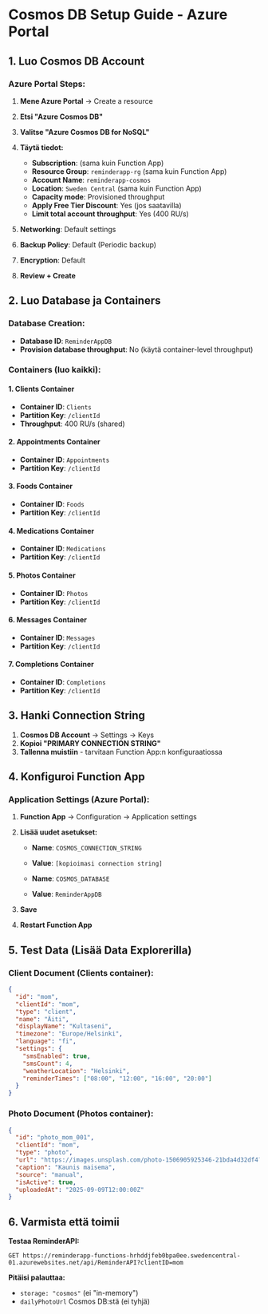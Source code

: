 # Cosmos DB Setup Guide - Azure Portal

## 1. Luo Cosmos DB Account

### Azure Portal Steps:
1. **Mene Azure Portal** → Create a resource
2. **Etsi "Azure Cosmos DB"** 
3. **Valitse "Azure Cosmos DB for NoSQL"**
4. **Täytä tiedot:**
   - **Subscription**: (sama kuin Function App)
   - **Resource Group**: `reminderapp-rg` (sama kuin Function App)
   - **Account Name**: `reminderapp-cosmos`
   - **Location**: `Sweden Central` (sama kuin Function App)
   - **Capacity mode**: Provisioned throughput
   - **Apply Free Tier Discount**: Yes (jos saatavilla)
   - **Limit total account throughput**: Yes (400 RU/s)

5. **Networking**: Default settings
6. **Backup Policy**: Default (Periodic backup)
7. **Encryption**: Default
8. **Review + Create**

## 2. Luo Database ja Containers

### Database Creation:
- **Database ID**: `ReminderAppDB`
- **Provision database throughput**: No (käytä container-level throughput)

### Containers (luo kaikki):

#### 1. Clients Container
- **Container ID**: `Clients`
- **Partition Key**: `/clientId`
- **Throughput**: 400 RU/s (shared)

#### 2. Appointments Container  
- **Container ID**: `Appointments`
- **Partition Key**: `/clientId`

#### 3. Foods Container
- **Container ID**: `Foods` 
- **Partition Key**: `/clientId`

#### 4. Medications Container
- **Container ID**: `Medications`
- **Partition Key**: `/clientId`

#### 5. Photos Container
- **Container ID**: `Photos`
- **Partition Key**: `/clientId`

#### 6. Messages Container
- **Container ID**: `Messages`
- **Partition Key**: `/clientId`

#### 7. Completions Container
- **Container ID**: `Completions`
- **Partition Key**: `/clientId`

## 3. Hanki Connection String

1. **Cosmos DB Account** → Settings → Keys
2. **Kopioi "PRIMARY CONNECTION STRING"**
3. **Tallenna muistiin** - tarvitaan Function App:n konfiguraatiossa

## 4. Konfiguroi Function App

### Application Settings (Azure Portal):
1. **Function App** → Configuration → Application settings
2. **Lisää uudet asetukset:**
   - **Name**: `COSMOS_CONNECTION_STRING`
   - **Value**: `[kopioimasi connection string]`
   
   - **Name**: `COSMOS_DATABASE` 
   - **Value**: `ReminderAppDB`

3. **Save**
4. **Restart Function App**

## 5. Test Data (Lisää Data Explorerilla)

### Client Document (Clients container):
```json
{
  "id": "mom",
  "clientId": "mom", 
  "type": "client",
  "name": "Äiti",
  "displayName": "Kultaseni",
  "timezone": "Europe/Helsinki",
  "language": "fi",
  "settings": {
    "smsEnabled": true,
    "smsCount": 4,
    "weatherLocation": "Helsinki",
    "reminderTimes": ["08:00", "12:00", "16:00", "20:00"]
  }
}
```

### Photo Document (Photos container):
```json
{
  "id": "photo_mom_001",
  "clientId": "mom",
  "type": "photo", 
  "url": "https://images.unsplash.com/photo-1506905925346-21bda4d32df4?w=400",
  "caption": "Kaunis maisema",
  "source": "manual",
  "isActive": true,
  "uploadedAt": "2025-09-09T12:00:00Z"
}
```

## 6. Varmista että toimii

**Testaa ReminderAPI:**
```
GET https://reminderapp-functions-hrhddjfeb0bpa0ee.swedencentral-01.azurewebsites.net/api/ReminderAPI?clientID=mom
```

**Pitäisi palauttaa:**
- `storage: "cosmos"` (ei "in-memory")
- `dailyPhotoUrl` Cosmos DB:stä (ei tyhjä)
